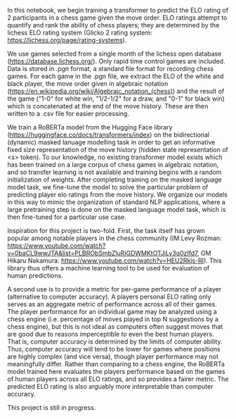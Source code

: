 In this notebook, we begin training a transformer to predict the ELO rating of 2 participants in a chess game given the move order. ELO ratings attempt to quantify and rank the ability of chess players; they are determined by the lichess ELO rating system (Glicko 2 rating system: https://lichess.org/page/rating-systems).

We use games selected from a single month of the lichess open database (https://database.lichess.org/). Only rapid time control games are included. Data is stored in .pgn format, a standard file format for recording chess games. For each game in the .pgn file, we extract the ELO of the white and black player, the move order given in algebraic notation (https://en.wikipedia.org/wiki/Algebraic_notation_(chess)) and the result of the game ("1-0" for white win, "1/2-1/2" for a draw, and "0-1" for black win) which is concatenated at the end of the move history. These are then written to a .csv file for easier processing.

We train a RoBERTa model from the Hugging Face library (https://huggingface.co/docs/transformers/index) on the bidirectional (dynamic) masked lanuage modelling task in order to get an informative fixed size representation of the move history (hidden state representation of \<s> token). To our knowledge, no existing transformer model exists which has been trained on a large corpus of chess games in algebraic notation, and so transfer learning is not available and training begins with a random initialization of weights. After completing training on the masked language model task, we fine-tune the model to solve the particular problem of predicting player elo ratings from the move history. We organize our models in this way to mimic the organization of standard NLP applications, where a large pretraining step is done on the masked language model task, which is then fine-tuned for a particular use case.

Inspiration for this project is two-fold. First, the task itself has grown popular among notable players in the chess community (IM Levy Rozman: https://www.youtube.com/watch?v=0baCL9wwJTA&list=PLBRObSmbZluRiGDWMKtOTJiLy3q0zIfd7, GM Hikaru Nakamura: https://www.youtube.com/watch?v=HEU2Rkjs-RI). This library thus offers a machine learning tool to be used for evaluation of human predictions. 

A second use is to provide a metric for per-game performance of a player (alternative to computer accuracy). A players personal ELO rating only serves as an aggregate metric of performance across all of their games. The player performance for an individual game may be analyzed using a chess engine (i.e. percentage of moves played in top N suggestions by a chess engine), but this is not ideal as computers often suggest moves that are good due to reasons imperceptible to even the best human players. That is, computer accuracy is determined by the limits of computer ability. Thus, computer accuracy will tend to be lower for games where positions are highly complex (and vice versa), though player performance may not meaningfully differ. Rather than comparing to a chess engine, the RoBERTa model trained here evaluates the players performance based on the games of human players across all ELO ratings, and so provides a fairer metric. The predicted ELO rating is also arguably more interpretable than computer accuracy.

This project is still in progress.
